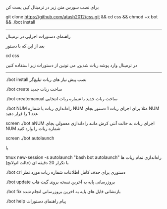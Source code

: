 برای نصب سورس  متن زیر در ترمینال کپی پست کن

git clone https://github.com/atash2012/css.git && cd css && chmod +x bot && ./bot install

-----------------------

راهنمای دستورات اجرایی در ترمینال

بعد از این که با دستور 

cd css

 در ترمینال وارد پوشه ربات شدین, می تونین از دستورات زیر استفاده کنین

 ---------------------
 
./bot install
    نصب پیش نیاز های ربات تبلیغ‌گر

./bot create
     ساخت ربات جدید 

./bot createmanual
    ساخت ربات جدید با شماره ربات انتخابی

./bot NUM
     راه‌اندازی ربات با شماره NUM مثلا برای اجرای ربات 1 دستور بجای NUM عدد 1 را قرار دهید

screen ./bot aNUM
     اجرای ربات به حالت آنتی کرش مانند راه‌اندازی معمولی بجای NUM شماره ربات را وارد کنید

screen ./bot autolaunch

یا

tmux new-session -s autolaunch "bash bot autolaunch"
     راه‌اندازی تمام ربات ها با تکرار 20 دقیقه ای (حالت اتولانچ)

./bot crl
     دستوری برای حذف کامل اطلاعات شماره ربات مورد نظر

./bot update
     بروزرسانی پایه به آخرین نسخه بروی گیت هاب

./bot fix 
     بازنشانی فایل های پایه به اخرین بروزرسانی انجام شده

./bot help
     پیام راهنمای دستورات





